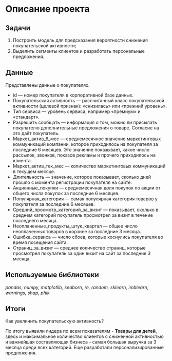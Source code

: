 # Описание проекта
## Задачи
1. Построить модель для предсказания вероятности снижения покупательской активности;
2. Выделить сегменты клиентов и разработать персональные предложения.

## Данные
Представлены данные о покупателях.
- id — номер покупателя в корпоративной базе данных.
- Покупательская активность — рассчитанный класс покупательской активности (целевой признак): «снизилась» или «прежний уровень».
- Тип сервиса — уровень сервиса, например «премиум» и «стандарт».
- Разрешить сообщать — информация о том, можно ли присылать покупателю дополнительные предложения о товаре. Согласие на это даёт покупатель.
- Маркет_актив_6_мес — среднемесячное значение маркетинговых коммуникаций компании, которое приходилось на покупателя за последние 6 месяцев. Это значение показывает, какое число рассылок, звонков, показов рекламы и прочего приходилось на клиента.
- Маркет_актив_тек_мес — количество маркетинговых коммуникаций в текущем месяце.
- Длительность — значение, которое показывает, сколько дней прошло с момента регистрации покупателя на сайте.
- Акционные_покупки — среднемесячная доля покупок по акции от общего числа покупок за последние 6 месяцев.
- Популярная_категория — самая популярная категория товаров у покупателя за последние 6 месяцев.
- Средний_просмотр_категорий_за_визит — показывает, сколько в среднем категорий покупатель просмотрел за визит в течение последнего месяца.
- Неоплаченные_продукты_штук_квартал — общее число неоплаченных товаров в корзине за последние 3 месяца.
- Ошибка_сервиса — число сбоев, которые коснулись покупателя во время посещения сайта.
- Страниц_за_визит — среднее количество страниц, которые просмотрел покупатель за один визит на сайт за последние 3 месяца.

## Используемые библиотеки
*pandas, numpy, matplotlib, seaborn, re, random, sklearn, imblearn, warnings, shap, phik*

## Итоги
Как увеличить покупательскую активность?

По итогу выявили лидера по всем показателям - **Товары для детей**, здесь и максимальное количество клиентов с сниженной активностью и важнейшая составляющая бизнеса - самая большая выручка за 3 месяца среди всех категорий. Еще разработали персонализированные предложения.

